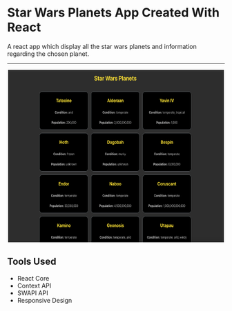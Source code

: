 # Star Wars Planets App Created With React

A react app which display all the star wars planets and information regarding the chosen planet.

---

<p align="center">
<img width="500" height="400" src="src/readme-images/star-wars-preview.png">
</p>

## Tools Used

- React Core
- Context API
- SWAPI API
- Responsive Design
